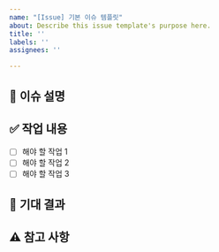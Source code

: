 ```yaml
---
name: "[Issue] 기본 이슈 템플릿"
about: Describe this issue template's purpose here.
title: ''
labels: ''
assignees: ''

---
```


## 📌 이슈 설명
<!--어떤 문제가 발생했는지, 또는 개선하고 싶은 점에 대해 설명해주세요.-->

## ✅ 작업 내용
- [ ] 해야 할 작업 1
- [ ] 해야 할 작업 2
- [ ] 해야 할 작업 3

## 🚀 기대 결과
<!--이슈 해결 후 기대되는 결과를 설명해주세요.-->

## ⚠️ 참고 사항
<!--추가로 참고할 내용이 있다면 작성해주세요.-->
